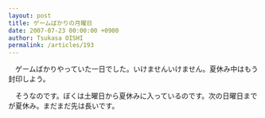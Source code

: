 ```yaml
---
layout: post
title: ゲームばかりの月曜日
date: 2007-07-23 00:00:00 +0900
author: Tsukasa OISHI
permalink: /articles/193
---
```



　ゲームばかりやっていた一日でした。いけませんいけません。夏休み中はもう封印しよう。  

　そうなのです。ぼくは土曜日から夏休みに入っているのです。次の日曜日までが夏休み。まだまだ先は長いです。  


